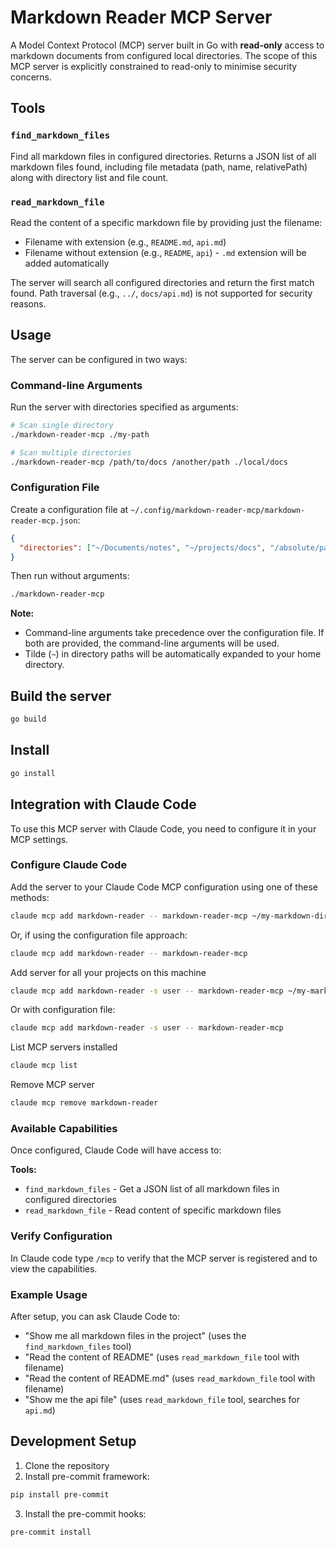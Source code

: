 # Markdown Reader MCP Server

A Model Context Protocol (MCP) server built in Go with **read-only** access to
markdown documents from configured local directories. The scope of this MCP
server is explicitly constrained to read-only to minimise security concerns.

## Tools

### `find_markdown_files`

Find all markdown files in configured directories. Returns a JSON list of all markdown files found,
including file metadata (path, name, relativePath) along with directory list and file count.

### `read_markdown_file`

Read the content of a specific markdown file by providing just the filename:

- Filename with extension (e.g., `README.md`, `api.md`)
- Filename without extension (e.g., `README`, `api`) - `.md` extension will be added automatically

The server will search all configured directories and return the first match found.
Path traversal (e.g., `../`, `docs/api.md`) is not supported for security reasons.

## Usage

The server can be configured in two ways:

### Command-line Arguments

Run the server with directories specified as arguments:

```sh
# Scan single directory
./markdown-reader-mcp ./my-path

# Scan multiple directories
./markdown-reader-mcp /path/to/docs /another/path ./local/docs
```

### Configuration File

Create a configuration file at `~/.config/markdown-reader-mcp/markdown-reader-mcp.json`:

```json
{
  "directories": ["~/Documents/notes", "~/projects/docs", "/absolute/path"]
}
```

Then run without arguments:

```sh
./markdown-reader-mcp
```

**Note:**
- Command-line arguments take precedence over the configuration file. If both are provided, the command-line arguments will be used.
- Tilde (`~`) in directory paths will be automatically expanded to your home directory.

## Build the server

```sh
go build
```

## Install

```sh
go install
```

## Integration with Claude Code

To use this MCP server with Claude Code, you need to configure it in your MCP settings.

### Configure Claude Code

Add the server to your Claude Code MCP configuration using one of these methods:

```sh
claude mcp add markdown-reader -- markdown-reader-mcp ~/my-markdown-directory
```

Or, if using the configuration file approach:

```sh
claude mcp add markdown-reader -- markdown-reader-mcp
```

Add server for all your projects on this machine

```sh
claude mcp add markdown-reader -s user -- markdown-reader-mcp ~/my-markdown-directory
```

Or with configuration file:

```sh
claude mcp add markdown-reader -s user -- markdown-reader-mcp
```

List MCP servers installed

```sh
claude mcp list
```

Remove MCP server

```sh
claude mcp remove markdown-reader
```

### Available Capabilities

Once configured, Claude Code will have access to:

**Tools:**

- `find_markdown_files` - Get a JSON list of all markdown files in configured directories
- `read_markdown_file` - Read content of specific markdown files

### Verify Configuration

In Claude code type `/mcp` to verify that the MCP server is registered and to view the capabilities.

### Example Usage

After setup, you can ask Claude Code to:

- "Show me all markdown files in the project" (uses the `find_markdown_files` tool)
- "Read the content of README" (uses `read_markdown_file` tool with filename)
- "Read the content of README.md" (uses `read_markdown_file` tool with filename)
- "Show me the api file" (uses `read_markdown_file` tool, searches for `api.md`)

## Development Setup

1. Clone the repository
2. Install pre-commit framework:

```sh
pip install pre-commit
```

3. Install the pre-commit hooks:

```sh
pre-commit install
```

